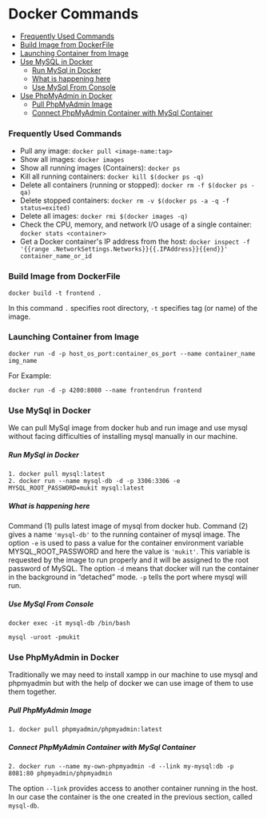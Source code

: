 # Docker Commands

* [Frequently Used Commands](#Frequently-Used-Commands)
* [Build Image from DockerFile](#Build-Image-from-DockerFile)
* [Launching Container from Image](#Launching-Container-from-Image)
* [Use MySQL in Docker](#Use-MySql-in-Docker)
    - [Run MySql in Docker](#Run-MySql-in-Docker)
    - [What is happening here](#What-is-happening-here)
    - [Use MySql From Console](#Use-MySql-From-Console)
* [Use PhpMyAdmin in Docker](#Use-PhpMyAdmin-in-Docker)
    - [Pull PhpMyAdmin Image](#Pull-PhpMyAdmin-Image)
    - [Connect PhpMyAdmin Container with MySql Container](#Connect-PhpMyAdmin-Container-with-MySql-Container)

### Frequently Used Commands
- Pull any image: `docker pull <image-name:tag>`
- Show all images: `docker images`
- Show all running images (Containers): `docker ps`
- Kill all running containers: `docker kill $(docker ps -q)`
- Delete all containers (running or stopped): `docker rm -f $(docker ps -qa)`
- Delete stopped containers: `docker rm -v $(docker ps -a -q -f status=exited)`
- Delete all images: `docker rmi $(docker images -q)`
- Check the CPU, memory, and network I/O usage of a single container: `docker stats <container>`
- Get a Docker container's IP address from the host: `docker inspect -f '{{range .NetworkSettings.Networks}}{{.IPAddress}}{{end}}' container_name_or_id`

### Build Image from DockerFile 
```
docker build -t frontend .
```
In this command `.` specifies root directory, `-t` specifies tag (or name) of the image.


### Launching Container from Image
```
docker run -d -p host_os_port:container_os_port --name container_name img_name
```
For Example:
```
docker run -d -p 4200:8080 --name frontendrun frontend
```

### Use MySql in Docker
We can pull MySql image from docker hub and run image and use mysql without facing difficulties of installing mysql manually in our machine.

##### Run MySql in Docker
```
1. docker pull mysql:latest
2. docker run --name mysql-db -d -p 3306:3306 -e MYSQL_ROOT_PASSWORD=mukit mysql:latest
```
##### What is happening here
Command (1) pulls latest image of mysql from docker hub.
Command (2) gives a name `'mysql-db'` to the running container of mysql image. The option `-e` is used to pass a value 
for the container environment variable MYSQL_ROOT_PASSWORD and here the value is `'mukit'`. This variable is requested 
by the image to run properly and it will be assigned to the root password of MySQL. The option `-d` means that docker 
will run the container in the background in “detached” mode. `-p` tells the port where mysql will run.

##### Use MySql From Console
```
docker exec -it mysql-db /bin/bash

mysql -uroot -pmukit
```
###  Use PhpMyAdmin in Docker
Traditionally we may need to install xampp in our machine to use mysql and phpmyadmin but with the help of docker we can use image of them to use them together.

##### Pull PhpMyAdmin Image
```
1. docker pull phpmyadmin/phpmyadmin:latest
```

##### Connect PhpMyAdmin Container with MySql Container
```
2. docker run --name my-own-phpmyadmin -d --link my-mysql:db -p 8081:80 phpmyadmin/phpmyadmin
```
The option `--link` provides access to another container running in the host. In our case the container is the one created in the previous section, called `mysql-db`.
